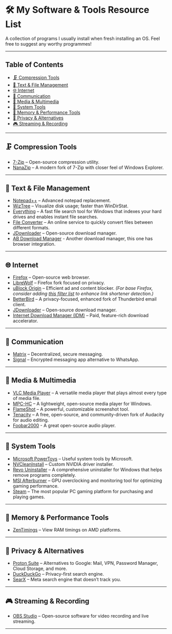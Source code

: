 # 🛠️ My Software & Tools Resource List

A collection of programs I usually install when fresh installing an OS. Feel free to suggest any worthy programmes!

---

## Table of Contents

- [🗜️ Compression Tools](#%EF%B8%8F-compression-tools)
- [📝 Text & File Management](#-text--file-management)
- [🌐 Internet](#-internet)
- [📡 Communication](#-communication)
- [🎥 Media & Multimedia](#-media--multimedia)
- [🔧 System Tools](#-system-tools)
- [🧠 Memory & Performance Tools](#-memory--performance-tools)
- [🔐 Privacy & Alternatives](#-privacy--alternatives)
- [🎮 Streaming & Recording](#-streaming--recording)

---

## 🗜️ Compression Tools

- [7-Zip](https://www.7-zip.org/) – Open-source compression utility.
- [NanaZip](https://github.com/M2Team/NanaZip) – A modern fork of 7-Zip with closer feel of Windows Explorer.

---

## 📝 Text & File Management

- [Notepad++](https://notepad-plus-plus.org/) – Advanced notepad replacement.
- [WizTree](https://diskanalyzer.com/) – Visualize disk usage; faster than WinDirStat.
- [Everything](https://www.voidtools.com/) – A fast file search tool for Windows that indexes your hard drives and enables instant file searches.
- [File Converter](https://file-converter.io/) – An online service to quickly convert files between different formats.
- [JDownloader](https://jdownloader.org/jdownloader2) – Open-source download manager.
- [AB Download Manager](https://abdownloadmanager.com/) - Another download manager, this one has browser integration.

---

## 🌐 Internet

- [Firefox](https://www.mozilla.org/firefox/) – Open-source web browser.
- [LibreWolf](https://librewolf.net/) – Firefox fork focused on privacy.
- [uBlock Origin](https://github.com/gorhill/uBlock#installation) – Efficient ad and content blocker. *(For base Firefox, consider adding [this filter list](https://github.com/DandelionSprout/adfilt/blob/master/LegitimateURLShortener.txt) to enhance link shortener detection.)*
- [BetterBird](https://betterbird.eu/) – A privacy-focused, enhanced fork of Thunderbird email client.
- [JDownloader](https://jdownloader.org/jdownloader2) – Open-source download manager.
- [Internet Download Manager (IDM)](https://www.internetdownloadmanager.com/) – Paid, feature-rich download accelerator.

---

## 📡 Communication

- [Matrix](https://matrix.org/) – Decentralized, secure messaging.
- [Signal](https://signal.org/) – Encrypted messaging app alternative to WhatsApp.

---


## 🎥 Media & Multimedia

- [VLC Media Player](https://www.videolan.org/vlc/) – A versatile media player that plays almost every type of media file.
- [MPC-HC](https://github.com/clsid2/mpc-hc/) – A lightweight, open-source media player for Windows.
- [FlameShot](https://flameshot.org/) – A powerful, customizable screenshot tool.
- [Tenacity](https://tenacityaudio.org/) – A free, open-source, and community-driven fork of Audacity for audio editing.
- [Foobar2000](https://www.foobar2000.org/) - A great open-source audio player.

---

## 🔧 System Tools

- [Microsoft PowerToys](https://learn.microsoft.com/en-us/windows/powertoys/) – Useful system tools by Microsoft.
- [NVCleanInstall](https://www.techpowerup.com/download/techpowerup-nvcleanstall/) – Custom NVIDIA driver installer.
- [Revo Uninstaller](https://www.revouninstaller.com/products/revo-uninstaller-free/) – A comprehensive uninstaller for Windows that helps remove programs completely.
- [MSI Afterburner](https://www.msi.com/Landing/afterburner) – GPU overclocking and monitoring tool for optimizing gaming performance.
- [Steam](https://store.steampowered.com/) – The most popular PC gaming platform for purchasing and playing games.

---

## 🧠 Memory & Performance Tools

- [ZenTimings](https://zentimings.com/) – View RAM timings on AMD platforms.

---

## 🔐 Privacy & Alternatives

- [Proton Suite](https://proton.me/) – Alternatives to Google: Mail, VPN, Password Manager, Cloud Storage, and more.
- [DuckDuckGo](https://duckduckgo.com/) – Privacy-first search engine.
- [SearX](https://searx.space/) – Meta search engine that doesn’t track you.

---

## 🎮 Streaming & Recording

- [OBS Studio](https://obsproject.com/) – Open-source software for video recording and live streaming.

---
